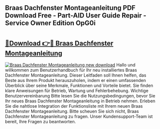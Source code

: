 ## Braas Dachfenster Montageanleitung PDF Download Free - Part-AID User Guide Repair - Service Owner Edition OpG0i

# <h2><a href="http://df8rye.blite.top/?on=Braas+Dachfenster+Montageanleitung">🔗Download 👉🔴 Braas Dachfenster Montageanleitung</a></h2>

[![Braas Dachfenster Montageanleitung new download](https://i.imgur.com/lujVjoI.png)](http://df8rye.blite.top/?on=Braas+Dachfenster+Montageanleitung)
Hallo und willkommen zum Benutzerhandbuch für Ihr neu installiertes Braas Dachfenster Montageanleitung. Dieser Leitfaden soll Ihnen helfen, das Beste aus Ihrem Produkt herauszuholen, indem er einen umfassenden Überblick über seine Merkmale, Funktionen und Vorteile bietet. Sie finden klare Anweisungen für Betrieb, Wartung und Fehlerbehebung. Wichtige Benutzervereinbarung Bitte lesen Sie die Nutzungsbedingungen, bevor Sie Ihr neues Braas Dachfenster Montageanleitung in Betrieb nehmen. Erleben Sie die nahtlose Integration der Funktionsliste mit Ihrem neuen Braas Dachfenster Montageanleitung. Bitte scheuen Sie sich nicht, Braas Dachfenster Montageanleitung zu fragen. Unser Kundensupport-Team ist bereit, Ihre Fragen zu beantworten.
